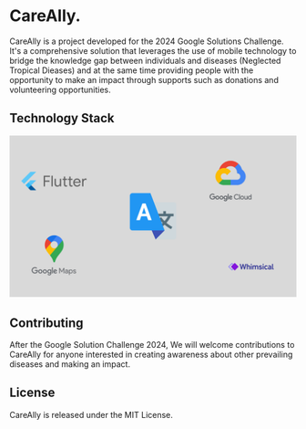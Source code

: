 # CareAlly.
CareAlly is a project developed for the 2024 Google Solutions Challenge. It's a comprehensive solution that leverages the use of mobile technology 
to bridge the knowledge gap between individuals and diseases (Neglected Tropical Dieases) and at the same time providing people with the opportunity to make an impact through supports such as 
donations and volunteering opportunities.



## Technology Stack
![Technology stack](https://github.com/Odeyiany2/CareAlly/blob/main/tecnology%20stack.png)

## Contributing
After the Google Solution Challenge 2024, We will welcome contributions to CareAlly for anyone interested in creating awareness about other prevailing diseases and making an impact.

## License
CareAlly is released under the MIT License. 
